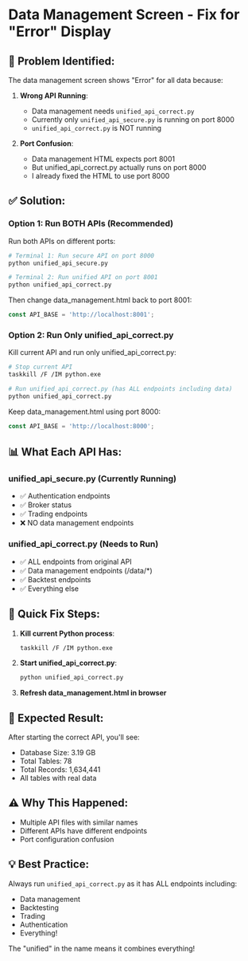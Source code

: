 # Data Management Screen - Fix for "Error" Display

## 🔴 Problem Identified:
The data management screen shows "Error" for all data because:

1. **Wrong API Running**: 
   - Data management needs `unified_api_correct.py` 
   - Currently only `unified_api_secure.py` is running on port 8000
   - `unified_api_correct.py` is NOT running

2. **Port Confusion**:
   - Data management HTML expects port 8001
   - But unified_api_correct.py actually runs on port 8000
   - I already fixed the HTML to use port 8000

## ✅ Solution:

### Option 1: Run BOTH APIs (Recommended)
Run both APIs on different ports:

```bash
# Terminal 1: Run secure API on port 8000
python unified_api_secure.py

# Terminal 2: Run unified API on port 8001
python unified_api_correct.py
```

Then change data_management.html back to port 8001:
```javascript
const API_BASE = 'http://localhost:8001';
```

### Option 2: Run Only unified_api_correct.py
Kill current API and run only unified_api_correct.py:

```bash
# Stop current API
taskkill /F /IM python.exe

# Run unified_api_correct.py (has ALL endpoints including data)
python unified_api_correct.py
```

Keep data_management.html using port 8000:
```javascript
const API_BASE = 'http://localhost:8000';
```

## 📊 What Each API Has:

### unified_api_secure.py (Currently Running)
- ✅ Authentication endpoints
- ✅ Broker status
- ✅ Trading endpoints
- ❌ NO data management endpoints

### unified_api_correct.py (Needs to Run)
- ✅ ALL endpoints from original API
- ✅ Data management endpoints (/data/*)
- ✅ Backtest endpoints
- ✅ Everything else

## 🚀 Quick Fix Steps:

1. **Kill current Python process**:
   ```bash
   taskkill /F /IM python.exe
   ```

2. **Start unified_api_correct.py**:
   ```bash
   python unified_api_correct.py
   ```

3. **Refresh data_management.html in browser**

## 🎯 Expected Result:
After starting the correct API, you'll see:
- Database Size: 3.19 GB
- Total Tables: 78
- Total Records: 1,634,441
- All tables with real data

## ⚠️ Why This Happened:
- Multiple API files with similar names
- Different APIs have different endpoints
- Port configuration confusion

## 💡 Best Practice:
Always run `unified_api_correct.py` as it has ALL endpoints including:
- Data management
- Backtesting
- Trading
- Authentication
- Everything!

The "unified" in the name means it combines everything!